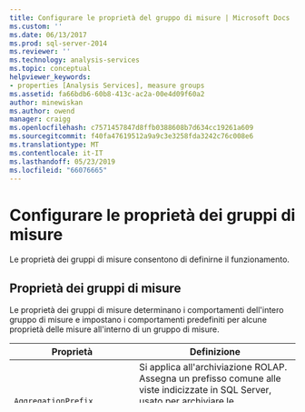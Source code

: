 ```yaml
---
title: Configurare le proprietà del gruppo di misure | Microsoft Docs
ms.custom: ''
ms.date: 06/13/2017
ms.prod: sql-server-2014
ms.reviewer: ''
ms.technology: analysis-services
ms.topic: conceptual
helpviewer_keywords:
- properties [Analysis Services], measure groups
ms.assetid: fa66bdb6-60b8-413c-ac2a-00e4d09f60a2
author: minewiskan
ms.author: owend
manager: craigg
ms.openlocfilehash: c7571457847d8ffb0388608b7d634cc19261a609
ms.sourcegitcommit: f40fa47619512a9a9c3e3258fda3242c76c008e6
ms.translationtype: MT
ms.contentlocale: it-IT
ms.lasthandoff: 05/23/2019
ms.locfileid: "66076665"
---
```

# <a name="configure-measure-group-properties"></a>Configurare le proprietà dei gruppi di misure
  Le proprietà dei gruppi di misure consentono di definirne il funzionamento.  
  
## <a name="measure-group-properties"></a>Proprietà dei gruppi di misure  
 Le proprietà dei gruppi di misure determinano i comportamenti dell'intero gruppo di misure e impostano i comportamenti predefiniti per alcune proprietà delle misure all'interno di un gruppo di misure.  
  
|Proprietà|Definizione|  
|--------------|----------------|  
|`AggregationPrefix`|Si applica all'archiviazione ROLAP. Assegna un prefisso comune alle viste indicizzate in SQL Server, usato per archiviare le aggregazioni per le partizioni associate a questo gruppo di misure.|  
|`DataAggregation`|Questa proprietà è riservata per utilizzi futuri e attualmente non ha alcun effetto. Pertanto, è consigliabile non modificare questa impostazione.|  
|`Description`|È possibile usare questa proprietà per documentare il gruppo di misure.|  
|`ErrorConfiguration`|Impostazioni configurabili per la gestione degli errori, relative alla gestione di chiavi duplicate, chiavi sconosciute, chiavi Null, limiti di errore, azione da eseguire in caso di rilevamento di un errore e file di log degli errori. Vedere [Configurazione errori per l'elaborazione di cubi, partizioni e dimensioni &#40;SSAS - multidimensionale&#41;](error-configuration-for-cube-partition-and-dimension-processing.md).|  
|`EstimatedRows`|Specifica il numero stimato di righe della tabella dei fatti.|  
|`EstimatedSize`|Specifica la dimensione stimata (in byte) del gruppo di misure.|  
|`ID`|Specifica l'identificatore dell'oggetto.|  
|`IgnoreUnrelatedDimensions`|Determina se le dimensioni non correlate devono essere forzate al livello principale in caso di inclusione in una query di membri di dimensioni non correlate al gruppo di misure. L'impostazione predefinita è `True`.|  
|`Name`|Nome della misura. Questa proprietà è di sola lettura.|  
|`ProactiveCaching`|Impostazioni configurabili per la gestione degli errori, relative alla gestione di chiavi duplicate, chiavi sconosciute, chiavi Null, limiti di errore, azione da eseguire in caso di rilevamento di un errore e file di log degli errori.|  
|`ProcessingMode`|Indica se l'indicizzazione e l'aggregazione devono essere eseguite durante o dopo l'elaborazione. Le opzioni sono Regular e LazyAggregations. LazyAggregations consente di eseguire l'aggregazione come attività in background.|  
|`ProcessingPriority`|Determina la priorità di elaborazione del cubo durante operazioni in background, ad esempio indicizzazione e aggregazioni lente Il valore predefinito è **0**.|  
|`StorageLocation`|Percorso di archiviazione del file system per il gruppo di misure. Se non è specificato alcun valore, il percorso verrà ereditato dal cubo contenente il gruppo di misure.|  
|`StorageMode`|Modalità di archiviazione per il gruppo di misure. I valori disponibili sono MOLAP, ROLAP o HOLAP.|  
|`Type`|Specifica il tipo del gruppo di misure.|  
  
  
